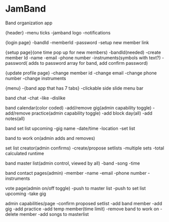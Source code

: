 # JamBand
Band organization app


{header}
	-menu ticks
	-jamband logo
	-notifications


{login page}
	-bandId
	-memberId
	-password
	-setup new member link

{setup page}(one time pop up for new members)
	-bandId(needed)
	-create member Id
	-name
	-email
	-phone number
	-instruments(symbols with text?)
	-password( adds to password array for band, add confirm password)
	
{update profile page}
	-change member id
	-change email
	-change phone number
	-change instruments	

{menu}
	-{band app that has 7 tabs}
	-clickable side slide menu bar

band chat
	-chat
	-like
	-dislike

band calendar(color coded)
	-add/remove gig(admin capability toggle)
	-add/remove practice(admin capability toggle)
	-add block day(all)
	-add notes(all)
	
band set list upcoming
	-gig name
	-date/time
	-location
	-set list

band to work on(admin adds and removes)

set list creator(admin confirms)
	-create/propose setlists
	-multiple sets
	-total calculated runtime

band master list(admin control, viewed by all)
	-band
	-song
	-time

band contact pages(admin)
	-member	
	-name
	-email
	-phone number
	-instruments

vote page(admin on/off toggle)
	-push to master list
	-push to set list upcoming
	-take gig

admin capabilities/page
	-confirm proposed setlist
	-add band member
	-add gig
	-add practice
	-add temp member(time limit)
	-remove band to work on
	-delete member
	-add songs to masterlist